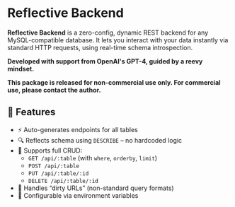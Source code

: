 # Reflective Backend

**Reflective Backend** is a zero-config, dynamic REST backend for any MySQL-compatible database. It lets you interact with your data instantly via standard HTTP requests, using real-time schema introspection.

**Developed with support from OpenAI's GPT-4, guided by a reevy mindset.**

**This package is released for non-commercial use only. For commercial use, please contact the author.**

## 🚀 Features

- ⚡ Auto-generates endpoints for all tables
- 🔍 Reflects schema using `DESCRIBE` – no hardcoded logic
- 🔁 Supports full CRUD:
  - `GET /api/:table` (with `where`, `orderby`, `limit`)
  - `POST /api/:table`
  - `PUT /api/:table/:id`
  - `DELETE /api/:table/:id`
- 🧠 Handles “dirty URLs” (non-standard query formats)
- 🔐 Configurable via environment variables




